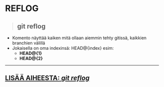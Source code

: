 # REFLOG

>## git reflog
- Komento näyttää kaiken mitä ollaan aiemmin tehty gitissä, kaikkien branchien välillä
- Jokaisella on oma indexinsä: HEAD@{index} esim:
    - **HEAD@{1}**
    - **HEAD@{2}**

---

## [**LISÄÄ AIHEESTA: *git reflog***](https://www.atlassian.com/git/tutorials/rewriting-history/git-reflog)



